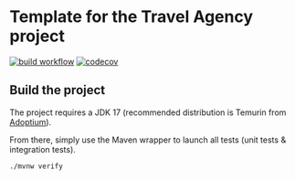 # Template for the Travel Agency project

[![build workflow](https://github.com/ikram102/travel_agency/actions/workflows/build.yml/badge.svg)](https://github.com/ikram102/travel_agency/actions)
[![codecov](https://codecov.io/gh/ikram102/travel_agency/branch/main/graph/badge.svg)](https://codecov.io/gh/ikram102/travel_agency)

## Build the project

The project requires a JDK 17 (recommended distribution is Temurin from [Adoptium](https://adoptium.net/)).

From there, simply use the Maven wrapper to launch all tests (unit tests & integration tests).

`./mvnw verify`
